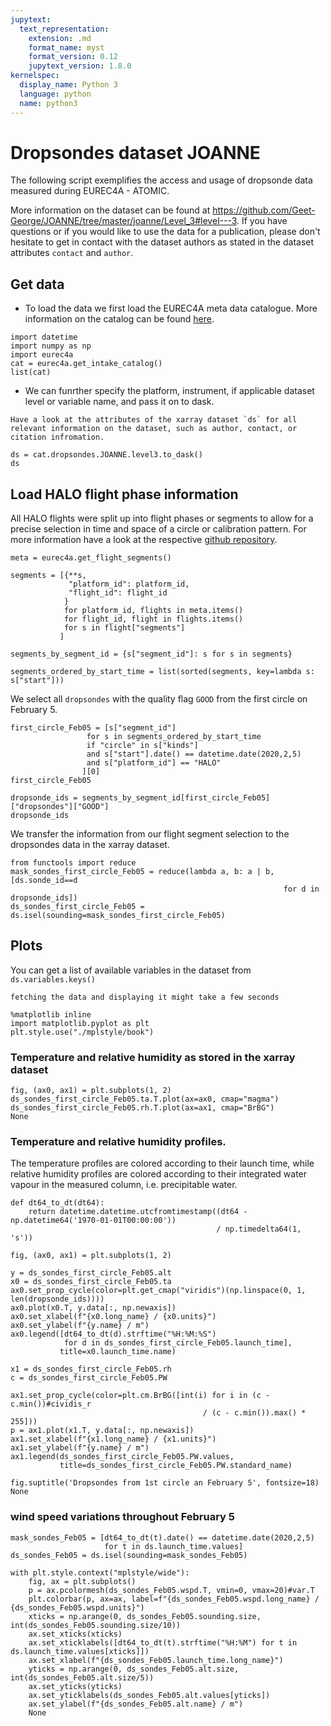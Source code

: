 ```yaml
---
jupytext:
  text_representation:
    extension: .md
    format_name: myst
    format_version: 0.12
    jupytext_version: 1.8.0
kernelspec:
  display_name: Python 3
  language: python
  name: python3
---
```


# Dropsondes dataset JOANNE

The following script exemplifies the access and usage of dropsonde data measured 
during EUREC4A - ATOMIC.  

More information on the dataset can be found at https://github.com/Geet-George/JOANNE/tree/master/joanne/Level_3#level---3.
If you have questions or if you would like to use the data for a publication, please don't hesitate to get in contact with the dataset authors as stated in the dataset attributes `contact` and `author`.

## Get data
* To load the data we first load the EUREC4A meta data catalogue. More information on the catalog can be found [here](https://github.com/eurec4a/eurec4a-intake#eurec4a-intake-catalogue).

```{code-cell} ipython3
import datetime
import numpy as np
import eurec4a
cat = eurec4a.get_intake_catalog()
list(cat)
```

* We can funrther specify the platform, instrument, if applicable dataset level or variable name, and pass it on to dask.

```{note}
Have a look at the attributes of the xarray dataset `ds` for all relevant information on the dataset, such as author, contact, or citation infromation.
```

```{code-cell} ipython3
ds = cat.dropsondes.JOANNE.level3.to_dask()
ds
```

## Load HALO flight phase information
All HALO flights were split up into flight phases or segments to allow for a precise selection in time and space of a circle or calibration pattern. For more information have a look at the respective [github repository](https://github.com/eurec4a/flight-phase-separation#segmentation-of-flights-during-eurec4a).

```{code-cell} ipython3
meta = eurec4a.get_flight_segments()
```

```{code-cell} ipython3
segments = [{**s,
             "platform_id": platform_id,
             "flight_id": flight_id
            }
            for platform_id, flights in meta.items()
            for flight_id, flight in flights.items()
            for s in flight["segments"]
           ]
```

```{code-cell} ipython3
segments_by_segment_id = {s["segment_id"]: s for s in segments}
```

```{code-cell} ipython3
segments_ordered_by_start_time = list(sorted(segments, key=lambda s: s["start"]))
```

We select all `dropsondes` with the quality flag `GOOD` from the first circle on February 5.

```{code-cell} ipython3
first_circle_Feb05 = [s["segment_id"]
                 for s in segments_ordered_by_start_time
                 if "circle" in s["kinds"]
                 and s["start"].date() == datetime.date(2020,2,5)
                 and s["platform_id"] == "HALO"
                ][0]
first_circle_Feb05
```

```{code-cell} ipython3
dropsonde_ids = segments_by_segment_id[first_circle_Feb05]["dropsondes"]["GOOD"]
dropsonde_ids
```

We transfer the information from our flight segment selection to the dropsondes data in the xarray dataset.

```{code-cell} ipython3
from functools import reduce
mask_sondes_first_circle_Feb05 = reduce(lambda a, b: a | b, [ds.sonde_id==d
                                                             for d in dropsonde_ids])
ds_sondes_first_circle_Feb05 = ds.isel(sounding=mask_sondes_first_circle_Feb05)
```

## Plots
You can get a list of available variables in the dataset from `ds.variables.keys()`  

```{note}
fetching the data and displaying it might take a few seconds
```

```{code-cell} ipython3
%matplotlib inline
import matplotlib.pyplot as plt
plt.style.use("./mplstyle/book")
```

### Temperature and relative humidity as stored in the xarray dataset

```{code-cell} ipython3
fig, (ax0, ax1) = plt.subplots(1, 2)
ds_sondes_first_circle_Feb05.ta.T.plot(ax=ax0, cmap="magma")
ds_sondes_first_circle_Feb05.rh.T.plot(ax=ax1, cmap="BrBG")
None
```

### Temperature and relative humidity profiles.
The temperature profiles are colored according to their launch time, while relative humidity profiles are colored according to their integrated water vapour in the measured column, i.e. precipitable water.

```{code-cell} ipython3
def dt64_to_dt(dt64):
    return datetime.datetime.utcfromtimestamp((dt64 - np.datetime64('1970-01-01T00:00:00'))
                                              / np.timedelta64(1, 's'))
```

```{code-cell} ipython3
fig, (ax0, ax1) = plt.subplots(1, 2)

y = ds_sondes_first_circle_Feb05.alt
x0 = ds_sondes_first_circle_Feb05.ta
ax0.set_prop_cycle(color=plt.get_cmap("viridis")(np.linspace(0, 1, len(dropsonde_ids))))
ax0.plot(x0.T, y.data[:, np.newaxis])
ax0.set_xlabel(f"{x0.long_name} / {x0.units}")
ax0.set_ylabel(f"{y.name} / m")
ax0.legend([dt64_to_dt(d).strftime("%H:%M:%S")
            for d in ds_sondes_first_circle_Feb05.launch_time],
           title=x0.launch_time.name)

x1 = ds_sondes_first_circle_Feb05.rh
c = ds_sondes_first_circle_Feb05.PW

ax1.set_prop_cycle(color=plt.cm.BrBG([int(i) for i in (c - c.min())#cividis_r
                                           / (c - c.min()).max() * 255]))
p = ax1.plot(x1.T, y.data[:, np.newaxis])
ax1.set_xlabel(f"{x1.long_name} / {x1.units}")
ax1.set_ylabel(f"{y.name} / m")
ax1.legend(ds_sondes_first_circle_Feb05.PW.values,
           title=ds_sondes_first_circle_Feb05.PW.standard_name)

fig.suptitle('Dropsondes from 1st circle an February 5', fontsize=18)
None
```

### wind speed variations throughout February 5

```{code-cell} ipython3
mask_sondes_Feb05 = [dt64_to_dt(t).date() == datetime.date(2020,2,5)
                     for t in ds.launch_time.values]
ds_sondes_Feb05 = ds.isel(sounding=mask_sondes_Feb05)
```

```{code-cell} ipython3
with plt.style.context("mplstyle/wide"):
    fig, ax = plt.subplots()
    p = ax.pcolormesh(ds_sondes_Feb05.wspd.T, vmin=0, vmax=20)#var.T
    plt.colorbar(p, ax=ax, label=f"{ds_sondes_Feb05.wspd.long_name} / {ds_sondes_Feb05.wspd.units}")
    xticks = np.arange(0, ds_sondes_Feb05.sounding.size, int(ds_sondes_Feb05.sounding.size/10))
    ax.set_xticks(xticks)
    ax.set_xticklabels([dt64_to_dt(t).strftime("%H:%M") for t in ds.launch_time.values[xticks]])
    ax.set_xlabel(f"{ds_sondes_Feb05.launch_time.long_name}")
    yticks = np.arange(0, ds_sondes_Feb05.alt.size, int(ds_sondes_Feb05.alt.size/5))
    ax.set_yticks(yticks)
    ax.set_yticklabels(ds_sondes_Feb05.alt.values[yticks])
    ax.set_ylabel(f"{ds_sondes_Feb05.alt.name} / m")
    None
```
